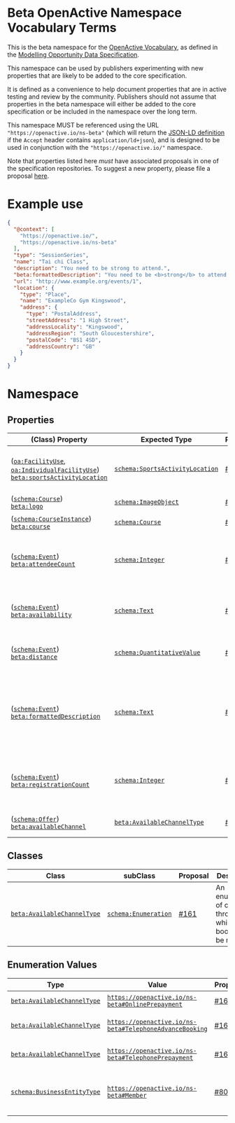 # Beta OpenActive Namespace Vocabulary Terms
This is the beta namespace for the [OpenActive Vocabulary](https://www.openactive.io/ns/), as defined in the [Modelling Opportunity Data Specification](https://www.openactive.io/modelling-opportunity-data/).

This namespace can be used by publishers experimenting with new properties that are likely to be added to the core specification.

It is defined as a convenience to help document properties that are in active testing and review by the community. Publishers should not assume that properties in the beta namespace will either be added to the core specification or be included in the namespace over the long term.

This namespace MUST be referenced using the URL `"https://openactive.io/ns-beta"` (which will return the [JSON-LD definition](https://www.openactive.io/ns-beta/beta.jsonld) if the `Accept` header contains `application/ld+json`), and is designed to be used in conjunction with the `"https://openactive.io/"` namespace.

Note that properties listed here _must_ have associated proposals in one of the specification repositories. To suggest a new property, please file a proposal [here](https://github.com/openactive/modelling-opportunity-data/issues).

# Example use

```json
{
  "@context": [
    "https://openactive.io/",
    "https://openactive.io/ns-beta"
  ],
  "type": "SessionSeries",
  "name": "Tai chi Class",
  "description": "You need to be strong to attend.",
  "beta:formattedDescription": "You need to be <b>strong</b> to attend.",
  "url": "http://www.example.org/events/1",
  "location": {
    "type": "Place",
    "name": "ExampleCo Gym Kingswood",
    "address": {
      "type": "PostalAddress",
      "streetAddress": "1 High Street",
      "addressLocality": "Kingswood",
      "addressRegion": "South Gloucestershire",
      "postalCode": "BS1 4SD",
      "addressCountry": "GB"
    }
  }
}
```

# Namespace


## Properties

| (Class) Property    |  Expected Type  | Proposal   | Description                                                         |
|---------------------|-----------------|------------|---------------------------------------------------------------------|
| ([`oa:FacilityUse`](https://openactive.io/FacilityUse), [`oa:IndividualFacilityUse`](https://openactive.io/IndividualFacilityUse)) <br/> <a name="sportsActivityLocation"></a> [`beta:sportsActivityLocation`](#sportsActivityLocation) | [`schema:SportsActivityLocation`](https://schema.org/SportsActivityLocation) | [#110](https://github.com/openactive/modelling-opportunity-data/issues/110) | The specific array of SportsActivityLocation related to the FacilityUse, usually within the location. |
| ([`schema:Course`](https://schema.org/Course)) <br/> <a name="logo"></a> [`beta:logo`](#logo) | [`schema:ImageObject`](https://schema.org/ImageObject) | [#164](https://github.com/openactive/modelling-opportunity-data/issues/164) | An associated logo for a course. |
| ([`schema:CourseInstance`](https://schema.org/CourseInstance)) <br/> <a name="course"></a> [`beta:course`](#course) | [`schema:Course`](https://schema.org/Course) | [#164](https://github.com/openactive/modelling-opportunity-data/issues/164) | This course for which this is an offering. |
| ([`schema:Event`](https://schema.org/Event)) <br/> <a name="attendeeCount"></a> [`beta:attendeeCount`](#attendeeCount) | [`schema:Integer`](https://schema.org/Integer) | [#12](https://github.com/openactive/ns-beta/issues/12) | For events that have an unlimited number of tickets, captures the number of attendees (actual attendance). |
| ([`schema:Event`](https://schema.org/Event)) <br/> <a name="availability"></a> [`beta:availability`](#availability) | [`schema:Text`](https://schema.org/Text) | [#9](https://github.com/openactive/ns-beta/issues/9) | For data publishers not wishing to disclose the granular availability of their sessions openly. |
| ([`schema:Event`](https://schema.org/Event)) <br/> <a name="distance"></a> [`beta:distance`](#distance) | [`schema:QuantitativeValue`](https://schema.org/QuantitativeValue) | [#3](https://github.com/openactive/ns-beta/issues/3) | The distance of a run, cycle or other activity. Must also include units. |
| ([`schema:Event`](https://schema.org/Event)) <br/> <a name="formattedDescription"></a> [`beta:formattedDescription`](#formattedDescription) | [`schema:Text`](https://schema.org/Text) | [#2](https://github.com/openactive/ns-beta/issues/2) | Sometimes a description is stored with formatting (e.g. href, bold, italics, embedded YouTube videos). This formatting can be useful for data consumers. |
| ([`schema:Event`](https://schema.org/Event)) <br/> <a name="registrationCount"></a> [`beta:registrationCount`](#registrationCount) | [`schema:Integer`](https://schema.org/Integer) | [#13](https://github.com/openactive/ns-beta/issues/13) | For events that have an unlimited number of tickets, captures the number of registrations (intention to attend). |
| ([`schema:Offer`](https://schema.org/Offer)) <br/> <a name="availableChannel"></a> [`beta:availableChannel`](#availableChannel) | [`beta:AvailableChannelType`](https://openactive.io/ns-beta#AvailableChannelType) | [#161](https://github.com/openactive/modelling-opportunity-data/issues/161) | The channels through which a booking can be made. |



## Classes

| Class                      | subClass | Proposal   | Description                                                                                 |
|----------------------------|----------|------------|---------------------------------------------------------------------------------------------|
| <a name="AvailableChannelType"></a> [`beta:AvailableChannelType`](#AvailableChannelType) | [`schema:Enumeration`](https://schema.org/Enumeration) | [#161](https://github.com/openactive/modelling-opportunity-data/issues/161) | An enumeration of channels through which a booking can be made. |



## Enumeration Values

| Type          | Value    | Proposal   | Description                                                                    |
|---------------|----------|------------|--------------------------------------------------------------------------------|
| [`beta:AvailableChannelType`](https://openactive.io/ns-beta#AvailableChannelType) | <a name="ns-beta#OnlinePrepayment"></a> [`https://openactive.io/ns-beta#OnlinePrepayment`](#ns-beta#OnlinePrepayment) | [#161](https://github.com/openactive/modelling-opportunity-data/issues/161) | Bookings can be made and paid for online. |
| [`beta:AvailableChannelType`](https://openactive.io/ns-beta#AvailableChannelType) | <a name="ns-beta#TelephoneAdvanceBooking"></a> [`https://openactive.io/ns-beta#TelephoneAdvanceBooking`](#ns-beta#TelephoneAdvanceBooking) | [#161](https://github.com/openactive/modelling-opportunity-data/issues/161) | Bookings can be made but not paid for in advance by telephone. |
| [`beta:AvailableChannelType`](https://openactive.io/ns-beta#AvailableChannelType) | <a name="ns-beta#TelephonePrepayment"></a> [`https://openactive.io/ns-beta#TelephonePrepayment`](#ns-beta#TelephonePrepayment) | [#161](https://github.com/openactive/modelling-opportunity-data/issues/161) | Bookings can be made and paid for in advance by telephone. |
| [`schema:BusinessEntityType`](https://schema.org/BusinessEntityType) | <a name="ns-beta#Member"></a> [`https://openactive.io/ns-beta#Member`](#ns-beta#Member) | [#80](https://github.com/openactive/modelling-opportunity-data/issues/80) | Indicates that a customer (eligableCustomerType) is a member of the business. |


